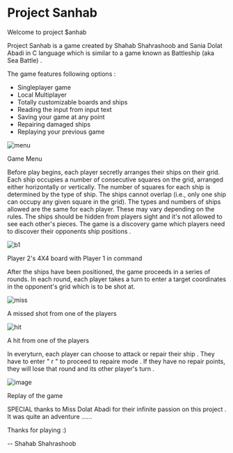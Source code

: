 # Project Sanhab
 
Welcome to project $anhab 

Project Sanhab is a game created by Shahab Shahrashoob and Sania Dolat Abadi in C language which is similar to a game known as Battleship (aka Sea Battle) .

The game features following options :
- Singleplayer game
- Local Multiplayer
- Totally customizable boards and ships
- Reading the input from input text
- Saving your game at any point
- Repairing damaged ships
- Replaying your previous game

![menu](https://user-images.githubusercontent.com/117520004/217514862-063494bc-1dc7-4201-bbf2-97757c95074d.png)

Game Menu


Before play begins, each player secretly arranges their ships on their grid. Each ship occupies a number of consecutive squares on the grid, arranged either horizontally or vertically. The number of squares for each ship is determined by the type of ship. The ships cannot overlap (i.e., only one ship can occupy any given square in the grid). The types and numbers of ships allowed are the same for each player. These may vary depending on the rules. The ships should be hidden from players sight and it's not allowed to see each other's pieces. The game is a discovery game which players need to discover their opponents ship positions .

![b1](https://user-images.githubusercontent.com/117520004/217515042-4e2a8092-5dbb-4f99-94b4-d2f3752a34fb.png)

Player 2's 4X4 board with Player 1 in command

After the ships have been positioned, the game proceeds in a series of rounds. In each round, each player takes a turn to enter a target coordinates in the opponent's grid which is to be shot at.

![miss](https://user-images.githubusercontent.com/117520004/217515579-2a8f84e1-d1c0-408f-8407-f39b4f7251fe.png)

A missed shot from one of the players

![hit](https://user-images.githubusercontent.com/117520004/217515873-59166cc3-458b-4a8b-8775-8c2ad91678d5.png)

A hit from one of the players 

In everyturn, each player can choose to attack or repair their ship . They have to enter " r " to proceed to repaire mode . If they have no repair points, they will lose that round and its other player's turn .

![image](https://user-images.githubusercontent.com/117520004/217516621-49a3ebe9-c90f-41a5-818a-81ea4df6ad8a.png)

Replay of the game

SPECIAL thanks to Miss Dolat Abadi for their infinite passion on this project .
It was quite an adventure ......

Thanks for playing :)

-- Shahab Shahrashoob 
